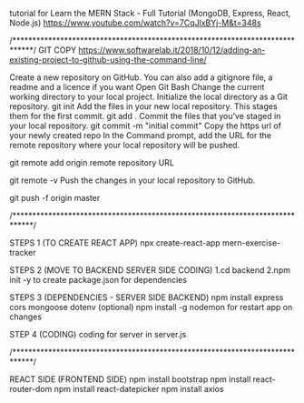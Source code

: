 
tutorial for Learn the MERN Stack - Full Tutorial (MongoDB, Express, React, Node.js)
https://www.youtube.com/watch?v=7CqJlxBYj-M&t=348s


/*****************************************************************************/
GIT COPY
https://www.softwarelab.it/2018/10/12/adding-an-existing-project-to-github-using-the-command-line/

Create a new repository on GitHub. You can also add a gitignore file, a readme and a licence if you want
Open Git Bash
Change the current working directory to your local project.
Initialize the local directory as a Git repository.
git init
Add the files in your new local repository. This stages them for the first commit.
git add .
 Commit the files that you’ve staged in your local repository.
git commit -m "initial commit"
 Copy the https url of your newly created repo
In the Command prompt, add the URL for the remote repository where your local repository will be pushed.

git remote add origin remote repository URL

git remote -v
 Push the changes in your local repository to GitHub.

git push -f origin master

/*****************************************************************************/


STEPS 1 (TO CREATE REACT APP)
npx create-react-app mern-exercise-tracker

STEPS 2 (MOVE TO BACKEND SERVER SIDE CODING)
1.cd backend
2.npm init -y to create package.json for dependencies

STEPS 3 (DEPENDENCIES - SERVER SIDE BACKEND)
npm install express cors mongoose dotenv
(optional) npm install -g nodemon for restart app on changes

STEP 4 (CODING)
coding for server in server.js

/*****************************************************************************/

REACT SIDE  (FRONTEND SIDE)
npm install bootstrap
npm install react-router-dom
npm install react-datepicker
npm install axios
